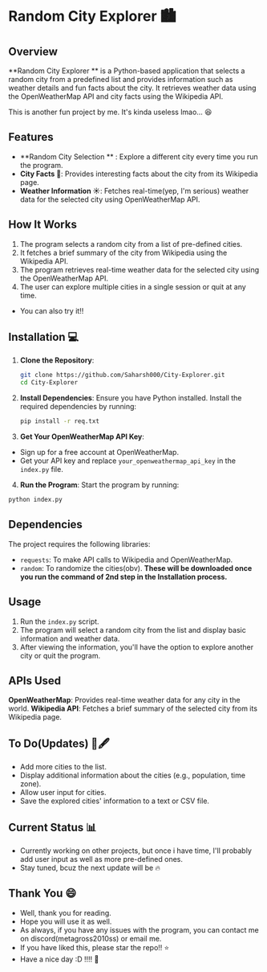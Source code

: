 # Random City Explorer 🏙️

## Overview
**Random City Explorer ** is a Python-based application that selects a random city from a predefined list and provides information such as weather details and fun facts about the city. It retrieves weather data using the OpenWeatherMap API and city facts using the Wikipedia API.

This is another fun project by me. It's kinda useless lmao... 😆

## Features
- **Random City Selection ** : Explore a different city every time you run the program.
- **City Facts 📄**: Provides interesting facts about the city from its Wikipedia page.
- **Weather Information ☀️**: Fetches real-time(yep, I'm serious) weather data for the selected city using OpenWeatherMap API.

## How It Works
1. The program selects a random city from a list of pre-defined cities.
2. It fetches a brief summary of the city from Wikipedia using the Wikipedia API.
3. The program retrieves real-time weather data for the selected city using the OpenWeatherMap API.
4. The user can explore multiple cities in a single session or quit at any time.

- You can also try it!! 

  
## Installation 💻

1. **Clone the Repository**:
   ```bash
   git clone https://github.com/Saharsh000/City-Explorer.git
   cd City-Explorer
   ```
2. **Install Dependencies**:
   Ensure you have Python installed. Install the required dependencies by running:
   ```bash
   pip install -r req.txt
   ```
3. **Get Your OpenWeatherMap API Key**:
  - Sign up for a free account at OpenWeatherMap.
  - Get your API key and replace `your_openweathermap_api_key` in the `index.py` file.

4. **Run the Program**: Start the program by running:
```bash
python index.py
```
## Dependencies

The project requires the following libraries:
- `requests`: To make API calls to Wikipedia and OpenWeatherMap.
- `random`: To randomize the cities(obv).
**These will be downloaded once you run the command of 2nd step in the Installation process.**
  
## Usage 
1. Run the `index.py` script.
2. The program will select a random city from the list and display basic information and weather data.
3. After viewing the information, you'll have the option to explore another city or quit the program.

## APIs Used
**OpenWeatherMap**: Provides real-time weather data for any city in the world.
**Wikipedia API**: Fetches a brief summary of the selected city from its Wikipedia page.

## To Do(Updates) 📄🖋️
- Add more cities to the list.
- Display additional information about the cities (e.g., population, time zone).
- Allow user input for cities.
- Save the explored cities' information to a text or CSV file.

## Current Status 📊
- Currently working on other projects, but once i have time, I'll probably add user input as well as more pre-defined ones.
- Stay tuned, bcuz the next update will be 🔥

## Thank You 😄
- Well, thank you for reading.
- Hope you will use it as well.
- As always, if you have any issues with the program, you can contact me on discord(metagross2010ss) or email me.
- If you have liked this, please star the repo!! ⭐
- Have a nice day :D !!!! 👋

